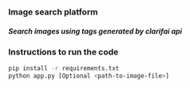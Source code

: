 ### Image search platform

##### Search images using tags generated by clarifai api

### Instructions to run the code

```bash
pip install -r requirements.txt
python app.py [Optional <path-to-image-file>]
```
